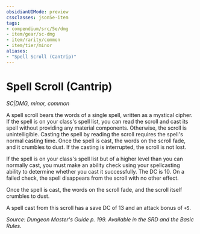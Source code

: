 ```yaml
---
obsidianUIMode: preview
cssclasses: json5e-item
tags:
- compendium/src/5e/dmg
- item/gear/sc-dmg
- item/rarity/common
- item/tier/minor
aliases: 
- "Spell Scroll (Cantrip)"
---
```

# Spell Scroll (Cantrip)
*SC|DMG, minor, common*  


A spell scroll bears the words of a single spell, written as a mystical cipher. If the spell is on your class's spell list, you can read the scroll and cast its spell without providing any material components. Otherwise, the scroll is unintelligible. Casting the spell by reading the scroll requires the spell's normal casting time. Once the spell is cast, the words on the scroll fade, and it crumbles to dust. If the casting is interrupted, the scroll is not lost.

If the spell is on your class's spell list but of a higher level than you can normally cast, you must make an ability check using your spellcasting ability to determine whether you cast it successfully. The DC is 10. On a failed check, the spell disappears from the scroll with no other effect.

Once the spell is cast, the words on the scroll fade, and the scroll itself crumbles to dust.

A spell cast from this scroll has a save DC of 13 and an attack bonus of `+5`.

*Source: Dungeon Master's Guide p. 199. Available in the SRD and the Basic Rules.*